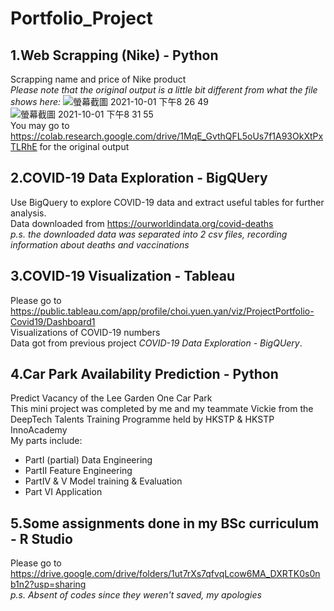 # Portfolio_Project

## 1.Web Scrapping (Nike) - Python
Scrapping name and price of Nike product\
_Please note that the original output is a little bit different from what the file shows here:_
![螢幕截圖 2021-10-01 下午8 26 49](https://user-images.githubusercontent.com/82261164/135620436-db878f6e-5278-4282-92fb-94f5e46db74b.png)
![螢幕截圖 2021-10-01 下午8 31 55](https://user-images.githubusercontent.com/82261164/135620454-f9f9eae9-c768-4ac5-bb91-94ab27fdf342.png)\
You may go to https://colab.research.google.com/drive/1MqE_GvthQFL5oUs7f1A93OkXtPxTLRhE for the original output

## 2.COVID-19 Data Exploration - BigQUery
Use BigQuery to explore COVID-19 data and extract useful tables for further analysis. \
Data downloaded from https://ourworldindata.org/covid-deaths \
_p.s. the downloaded data was separated into 2 csv files, recording information about deaths and vaccinations_

## 3.COVID-19 Visualization - Tableau
Please go to https://public.tableau.com/app/profile/choi.yuen.yan/viz/ProjectPortfolio-Covid19/Dashboard1 \
Visualizations of COVID-19 numbers \
Data got from previous project _COVID-19 Data Exploration - BigQUery_.

## 4.Car Park Availability Prediction - Python
Predict Vacancy of the Lee Garden One Car Park \
This mini project was completed by me and my teammate Vickie from the DeepTech Talents Training Programme held by HKSTP & HKSTP InnoAcademy \
My parts include: 
* PartI (partial) Data Engineering 
* PartII Feature Engineering
* PartIV & V Model training & Evaluation
* Part VI Application

## 5.Some assignments done in my BSc curriculum - R Studio
Please go to https://drive.google.com/drive/folders/1ut7rXs7qfvqLcow6MA_DXRTK0s0nb1n2?usp=sharing \
_p.s. Absent of codes since they weren't saved, my apologies_

